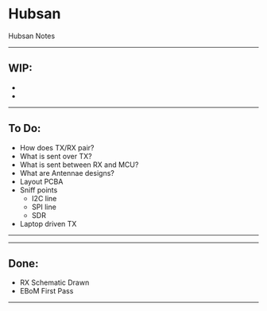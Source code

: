# Hubsan

Hubsan Notes

------------------------------------------------------------
WIP:
-----
- 
- 





------------------------------------------------------------
To Do:
-----
- How does TX/RX pair?
- What is sent over TX?
- What is sent between RX and MCU?
- What are Antennae designs?
- Layout PCBA
- Sniff points
	+ I2C line
	+ SPI line
	+ SDR
- Laptop driven TX



------------------------------------------------------------




------------------------------------------------------------
Done:
-----
- RX Schematic Drawn
- EBoM First Pass








------------------------------------------------------------